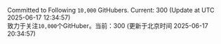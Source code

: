 Committed to Following `10,000` GitHubers. Current: <!-- FOLLOWING_COUNT -->300<!-- FOLLOWING_COUNT --> (Update at UTC <!-- LAST_UPDATED -->2025-06-17 12:34:57<!-- LAST_UPDATED -->)<br>
致力于关注`10,000`个GitHuber。当前：<!-- FOLLOWING_COUNT -->300<!-- FOLLOWING_COUNT --> (更新于北京时间 <!-- LAST_UPDATED_CST -->2025-06-17 20:34:57<!-- LAST_UPDATED_CST -->)
